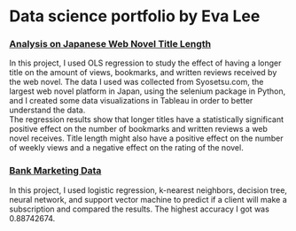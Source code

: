# Data science portfolio by Eva Lee

### [Analysis on Japanese Web Novel Title Length](https://github.com/fangevalee/Portfolio/blob/bf85afcb34a53af03bc8356f979c3178e620a2ba/WebNovel/WebNovelAnalysis.md)
In this project, I used OLS regression to study the effect of having a longer title on the amount of views, bookmarks, and written reviews received by the web novel. The data I used was collected from Syosetsu.com, the largest web novel platform in Japan, using the selenium package in Python, and I created some data visualizations in Tableau in order to better understand the data.<br>
The regression results show that longer titles have a statistically significant positive effect on the number of bookmarks and written reviews a web novel receives. Title length might also have a positive effect on the number of weekly views and a negative effect on the rating of the novel.


### [Bank Marketing Data](https://github.com/fangevalee/Portfolio/blob/main/notebook/Bank%20Marketing.ipynb) 
In this project, I used logistic regression, k-nearest neighbors, decision tree, neural network, and support vector machine to predict if a client will make a subscription and compared the results. The highest accuracy I got was 0.88742674.

